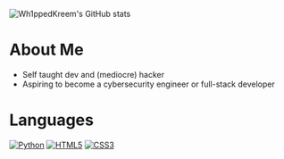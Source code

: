 ![Wh1ppedKreem's GitHub stats](https://github-readme-stats.vercel.app/api?username=Wh1ppedKreem&show_icons=true&theme=radical)
# About Me
- Self taught dev and (mediocre) hacker
- Aspiring to become a cybersecurity engineer or full-stack developer

# Languages
[![Python](https://shields.io/badge/Python-FFD343?logo=python&logoColor=blue&style=for-the-badge)](https://python.org/)
[![HTML5](https://shields.io/badge/HTML-D84924?logo=html5&logoColor=white&style=for-the-badge)](https://html.spec.whatwg.org/multipage/)
[![CSS3](https://shields.io/badge/CSS-2449D8?logo=css3&logoColor=white&style=for-the-badge)](https://www.w3.org/TR/CSS/#css)

<!--
**Wh1ppedKreem/Wh1ppedKreem** is a ✨ _special_ ✨ repository because its `README.md` (this file) appears on your GitHub profile.

